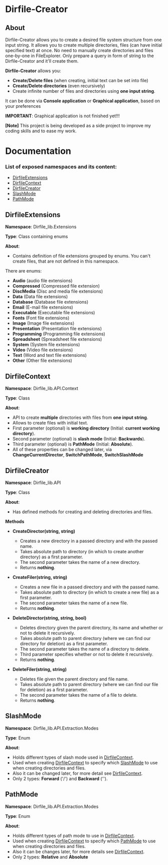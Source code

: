 # Dirfile-Creator

## About
Dirfile-Creator allows you to create a desired file system structure from one input string. It allows you to create multiple directories, files (can have initial specified text) at once. No need to manually create directories and files one-by-one in FileExplorer. Only prepare a query in form of string to the Dirfile-Creator and it'll create them.

**Dirfile-Creator** allows you:
- **Create/Delete files** (when creating, initial text can be set into file)
- **Create/Delete directories** (even recursively)
- Create infinite number of files and directories using **one input string**.

It can be done via **Console application** or **Graphical application**, based on your preferences

**IMPORTANT**: Graphical application is not finished yet!!!

**[Note]**
This project is being developed as a side project to improve my coding skills and to ease my work.
# Documentation
### List of exposed namespaces and its content:
- [DirfileExtensions](#dirfileextensions)
- [DirfileContext](#dirfilecontext)
- [DirfileCreator](#dirfilecreator)
- [SlashMode](#slashmode)
- [PathMode](#pathmode)

## DirfileExtensions
**Namespace**: Dirfile_lib.Extensions

**Type**: Class containing enums

**About**: 
- Contains definition of file extensions grouped by enums. You can't create files, that are not defined in this namespace.

There are enums: 
- **Audio** (audio file extensions)
- **Compressed** (Compressed file extension)
- **DiscMedia** (Disc and media file extensions)
- **Data** (Data file extensions)
- **Database** (Database file extensions)
- **Email** (E-mail file extensions)
- **Executable** (Executable  file extensions)
- **Fonts** (Font file extensions)
- **Image** (Image file extensions)
- **Presentation** (Presentation file extensions)
- **Programming** (Programming file extensions)
- **Spreadsheet** (Spreadsheet file extensions)
- **System** (System file extensions)
- **Video** (Video file extensions)
- **Text** (Word and text file extensions)
- **Other** (Other file extensions)

## DirfileContext
**Namespace**: Dirfile_lib.API.Context

**Type**: Class

**About**:
- API to create **multiple** directories with files from **one input string**.
- Allows to create files with initial text.
- First parameter (optional) is **working directory** (Initial: **current working directory**).
- Second parameter (optional) is **slash mode** (Initial: **Backwards**).
- Third parameter (optional) is **PathMode** (Initial: **Absolute**).
- All of these properties can be changed later, via **ChangeCurrentDirector**, **SwitchPathMode**, **SwitchSlashMode**

## DirfileCreator
**Namespace**: Dirfile_lib.API

**Type**: Class

**About**:
- Has defined methods for creating and deleting directories and files.

**Methods**
- **CreateDirector(string, string)**
	- Creates a new directory in a passed directory and with the passed name. 
	- Takes absolute path to directory (in which to create another directory) as a first parameter.
	- The second parameter takes the name of a new directory.
	- Returns **nothing**.

- **CreateFiler(string, string)**
	-	Creates a new file in a passed directory and with the passed name.
	-	Takes absolute path to directory (in which to create a new file) as a first parameter.
	-	The second parameter takes the name of a new file.
	-	Returns **nothing**.

- **DeleteDirector(string, string, bool)**
	- Deletes directory given the parent directory, its name and whether or not to delete it recursively.
	- Takes absolute path to parent directory (where we can find our directory for deletion) as a first parameter.
	- The second parameter takes the name of a directory to delete.
	- Third parameter specifies whether or not to delete it recursively.
	- Returns **nothing**.

- **DeleteFiler(string, string)**
	- Deletes file given the parent directory and file name.
	- Takes absolute path to parent directory (where we can find our file for deletion) as a first parameter.
	- The second parameter takes the name of a file to delete.
	- Returns **nothing**.

## SlashMode
**Namespace**: Dirfile_lib.API.Extraction.Modes

**Type**: Enum

**About**: 
- Holds different types of slash mode used in [DirfileContext](#dirfilecontext).
- Used when creating [DirfileContext](#dirfilecontext) to specify which [SlashMode](#slashmode) to use when creating directories and files.
- Also it can be changed later, for more detail see [DirfileContext](#dirfilecontext).
- Only 2 types: **Forward** ('/') and **Backward** ('\').

## PathMode
**Namespace**: Dirfile_lib.API.Extraction.Modes

**Type**: Enum

**About**: 
- Holds different types of path mode to use in [DirfileContext](#dirfilecontext).
- Used when creating [DirfileContext](#dirfilecontext) to specify which [PathMode](#pathmode) to use when creating directories and files.
- Also it can be changes later, for more details see [DirfileContext](#dirfilecontext).
- Only 2 types: **Relative** and **Absolute**